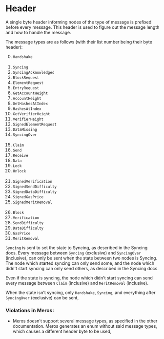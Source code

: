 # Header

A single byte header informing nodes of the type of message is prefixed before every message. This header is used to figure out the message length and how to handle the message.

The message types are as follows (with their list number being their byte header):
<ol start="0">
<li><code>Handshake</code></li>
<br>
<li><code>Syncing</code></li>
<li><code>SyncingAcknowledged</code></li>
<li><code>BlockRequest</code></li>
<li><code>ElementRequest</code></li>
<li><code>EntryRequest</code></li>
<li><code>GetAccountHeight</code></li>
<li><code>AccountHeight</code></li>
<li><code>GetHashesAtIndex</code></li>
<li><code>HashesAtIndex</code></li>
<li><code>GetVerifierHeight</code></li>
<li><code>VerifierHeight</code></li>
<li><code>SignedElementRequest</code></li>
<li><code>DataMissing</code></li>
<li><code>SyncingOver</code></li>
<br>
<li><code>Claim</code></li>
<li><code>Send</code></li>
<li><code>Receive</code></li>
<li><code>Data</code></li>
<li><code>Lock</code></li>
<li><code>Unlock</code></li>
<br>
<li><code>SignedVerification</code></li>
<li><code>SignedSendDifficulty</code></li>
<li><code>SignedDataDifficulty</code></li>
<li><code>SignedGasPrice</code></li>
<li><code>SignedMeritRemoval</code></li>
<br>
<li><code>Block</code></li>
<li><code>Verification</code></li>
<li><code>SendDifficulty</code></li>
<li><code>DataDifficulty</code></li>
<li><code>GasPrice</code></li>
<li><code>MeritRemoval</code></li>
</ol>

`Syncing` is sent to set the state to Syncing, as described in the Syncing docs. Every message between `Syncing` (exclusive) and `SyncingOver` (inclusive), can only be sent when the state between two nodes is Syncing. The node which started syncing can only send some, and the node which didn't start syncing can only send others, as described in the Syncing docs.

Even if the state is syncing, the node which didn't start syncing can send every message between `Claim` (inclusive) and `MeritRemoval` (inclusive).

When the state isn't syncing, only `Handshake`, `Syncing`, and everything after `SyncingOver` (exclusive) can be sent,

### Violations in Meros:
- Meros doesn't support several message types, as specified in the other documentation. Meros generates an enum without said message types, which causes a different header byte to be used,
